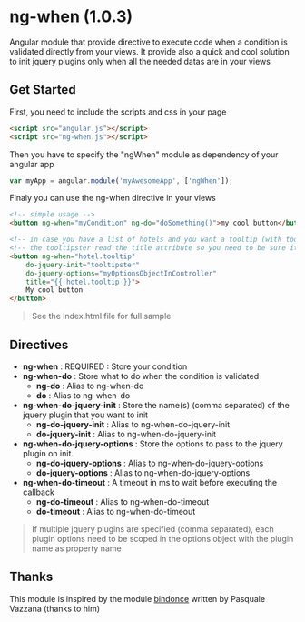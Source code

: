 # ng-when (1.0.3)

Angular module that provide directive to execute code when a condition is validated directly from your views. It provide also a quick and cool solution to init jquery plugins only when all the needed datas are in your views


## Get Started

First, you need to include the scripts and css in your page

```html
<script src="angular.js"></script>
<script src="ng-when.js"></script>
```

Then you have to specify the "ngWhen" module as dependency of your angular app

```javascript
var myApp = angular.module('myAwesomeApp', ['ngWhen']);
```

Finaly you can use the ng-when directive in your views

```html
<!-- simple usage -->
<button ng-when="myCondition" ng-do="doSomething()">my cool button</button>

<!-- in case you have a list of hotels and you want a tooltip (with tooltipster jquery plugin) -->
<!-- the tooltipster read the title attribute so you need to be sure it's been populated before init the plugin -->
<button ng-when="hotel.tooltip"
    do-jquery-init="tooltipster"
    do-jquery-options="myOptionsObjectInController"
    title="{{ hotel.tooltip }}">
    My cool button        
</button>
```

> See the index.html file for full sample


## Directives

* __ng-when__                   : REQUIRED : Store your condition
* __ng-when-do__                : Store what to do when the condition is validated  
    * __ng-do__                       : Alias to ng-when-do
    * __do__                          : Alias to ng-when-do
* __ng-when-do-jquery-init__    : Store the name(s) (comma separated) of the jquery plugin that you want to init
    * __ng-do-jquery-init__            : Alias to ng-when-do-jquery-init
    * __do-jquery-init__               : Alias to ng-when-do-jquery-init
* __ng-when-do-jquery-options__ : Store the options to pass to the jquery plugin on init.
    * __ng-do-jquery-options__         : Alias to ng-when-do-jquery-options
    * __do-jquery-options__            : Alias to ng-when-do-jquery-options
* __ng-when-do-timeout__        : A timeout in ms to wait before executing the callback
    * __ng-do-timeout__                 : Alias to ng-when-do-timeout
    * __do-timeout__                    : Alias to ng-when-do-timeout

> If multiple jquery plugins are specified (comma separated), each plugin options need to be scoped in the options object with the plugin name as property name


## Thanks

This module is inspired by the module <a target="_blank" href="https://github.com/Pasvaz/bindonce">bindonce</a> written by Pasquale Vazzana (thanks to him)